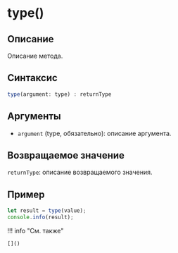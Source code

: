 # type()

## Описание
Описание метода.

## Синтаксис
```javascript
type(argument: type) : returnType
```

## Аргументы
- `argument` (type, обязательно): описание аргумента.

## Возвращаемое значение
`returnType`: описание возвращаемого значения.

## Пример
```javascript linenums="1"
let result = type(value);
console.info(result);
```

!!! info "См. также"

    []()

